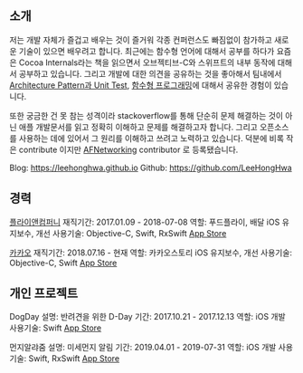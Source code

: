 ## 소개
저는 개발 자체가 즐겁고 배우는 것이 즐거워 각종 컨퍼런스도 빠짐없이 참가하고 새로운 기술이 있으면 배우려고 합니다.
최근에는 함수형 언어에 대해서 공부를 하다가 요즘은 Cocoa Internals라는 책을 읽으면서 오브젝티브-C와 스위프트의 내부 동작에 대해서 공부하고 있습니다. 
그리고 개발에 대한 의견을 공유하는 것을 좋아해서 팀내에서 [Architecture Pattern과 Unit Test], [함수형 프로그래밍]에 대해서 공유한 경험이 있습니다.

또한 궁금한 건 못 참는 성격이라 stackoverflow를 통해 단순히 문제 해결하는 것이 아닌 애플 개발문서를 읽고 정확히 이해하고 문제를 해결하고자 합니다. 그리고 오픈소스를 사용하는 데에 있어서 그 원리를 이해하고 쓰려고 노력하고 있습니다.
덕분에 비록 작은 contribute 이지만 [AFNetworking] contributor 로 등록됐습니다.

Blog: https://leehonghwa.github.io
Github: https://github.com/LeeHongHwa

## 경력
[플라이앤컴퍼니](https://www.foodfly.co.kr)
재직기간: 2017.01.09 - 2018-07-08
역할: 푸드플라이, 배달 iOS 유지보수, 개선
사용기술: Objective-C, Swift, RxSwift
[App Store](https://apps.apple.com/kr/app/%ED%91%B8%EB%93%9C%ED%94%8C%EB%9D%BC%EC%9D%B4/id824246101)

[카카오](https://www.kakaocorp.com)
재직기간: 2018.07.16 - 현재
역할: 카카오스토리 iOS 유지보수, 개선
사용기술: Objective-C, Swift
[App Store](https://apps.apple.com/kr/app/%EC%B9%B4%EC%B9%B4%EC%98%A4%EC%8A%A4%ED%86%A0%EB%A6%AC/id486244601)

## 개인 프로젝트
DogDay
설명: 반려견을 위한 D-Day
기간: 2017.10.21 - 2017.12.13
역할: iOS 개발
사용기술: Swift
[App Store](https://apps.apple.com/kr/app/dogday/id1323721037)

먼지알랴줌
설명: 미세먼지 알림
기간: 2019.04.01 - 2019-07-31
역할: iOS 개발
사용기술: Swift, RxSwift
[App Store](https://apps.apple.com/kr/app/%EB%A8%BC%EC%A7%80%EC%95%8C%EB%9E%B4%EC%A4%8C/id1470952112)

[Architecture Pattern과 Unit Test]: <https://github.com/LeeHongHwa/Architecture-Sample>
[함수형 프로그래밍]: <https://leehonghwa.github.io/blog/FunctionalProgramming>
[AFNetworking]: <https://github.com/AFNetworking/AFNetworking>